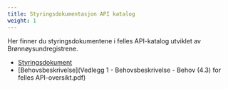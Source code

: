 ```yaml
---
title: Styringsdokumentasjon API katalog
weight: 1
---
```


Her finner du styringsdokumentene i felles API-katalog utviklet av Brønnøysundregistrene.


* [Styringsdokument](Styringsdokument_API-katalog_v1.1.pdf)
* [Behovsbeskrivelse](Vedlegg 1 - Behovsbeskrivelse - Behov (4.3) for felles API-oversikt.pdf)
